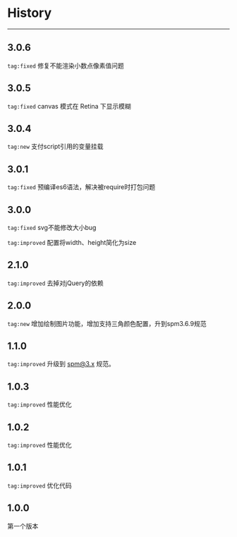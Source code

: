 # History
---
## 3.0.6

`tag:fixed` 修复不能渲染小数点像素值问题

## 3.0.5

`tag:fixed` canvas 模式在 Retina 下显示模糊

## 3.0.4

`tag:new` 支付script引用的变量挂载

## 3.0.1

`tag:fixed` 预编译es6语法，解决被require时打包问题

## 3.0.0

`tag:fixed` svg不能修改大小bug

`tag:improved` 配置将width、height简化为size

## 2.1.0

`tag:improved` 去掉对jQuery的依赖

## 2.0.0

`tag:new` 增加绘制图片功能，增加支持三角颜色配置，升到spm3.6.9规范

## 1.1.0

`tag:improved` 升级到 spm@3.x 规范。

## 1.0.3

`tag:improved` 性能优化

## 1.0.2

`tag:improved` 性能优化

## 1.0.1

`tag:improved` 优化代码

## 1.0.0

第一个版本
